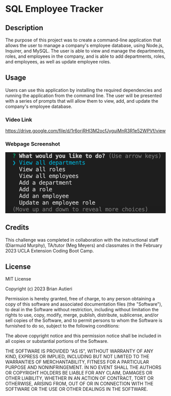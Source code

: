 # SQL Employee Tracker

## Description

The purpose of this project was to create a command-line application that allows the user to manage a company's employee database, using Node.js, Inquirer, and MySQL. The user is able to view and manage the departments, roles, and employees in the company, and is able to add departments, roles, and employees, as well as update employee roles.

## Usage

Users can use this application by installing the required dependencies and running the application from the command line. The user will be presented with a series of prompts that will allow them to view, add, and update the company's employee database.

### Video Link

https://drive.google.com/file/d/1r6orjRHl3M2ocfJyguiMnR3R1e52WPVf/view

### Webpage Screenshot

![alt text](sql-project.png)

## Credits

This challenge was completed in collaboration with the instructional staff (Diarmuid Murphy), TA/tutor (Meg Meyers) and classmates in the February 2023 UCLA Extension Coding Boot Camp.

## License

MIT License

Copyright (c) 2023 Brian Autieri

Permission is hereby granted, free of charge, to any person obtaining a copy of this software and associated documentation files (the "Software"), to deal in the Software without restriction, including without limitation the rights to use, copy, modify, merge, publish, distribute, sublicense, and/or sell copies of the Software, and to permit persons to whom the Software is furnished to do so, subject to the following conditions:

The above copyright notice and this permission notice shall be included in all copies or substantial portions of the Software.

THE SOFTWARE IS PROVIDED "AS IS", WITHOUT WARRANTY OF ANY KIND, EXPRESS OR IMPLIED, INCLUDING BUT NOT LIMITED TO THE WARRANTIES OF MERCHANTABILITY, FITNESS FOR A PARTICULAR PURPOSE AND NONINFRINGEMENT. IN NO EVENT SHALL THE AUTHORS OR COPYRIGHT HOLDERS BE LIABLE FOR ANY CLAIM, DAMAGES OR OTHER LIABILITY, WHETHER IN AN ACTION OF CONTRACT, TORT OR OTHERWISE, ARISING FROM, OUT OF OR IN CONNECTION WITH THE SOFTWARE OR THE USE OR OTHER DEALINGS IN THE SOFTWARE.
